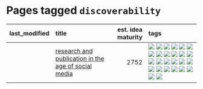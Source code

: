 # Pages tagged `discoverability`

|last_modified|title|est. idea maturity|tags
|:---|:---|---:|:---|
||[research and publication in the age of social media](../research-and-social.md)|2752|[![](https://img.shields.io/badge/tag-arxiv-ff6770)](../tags/arxiv.md) [![](https://img.shields.io/badge/tag-citation-4aea2)](../tags/citation.md) [![](https://img.shields.io/badge/tag-corrections-a4124b)](../tags/corrections.md) [![](https://img.shields.io/badge/tag-credit-834fc2)](../tags/credit.md) [![](https://img.shields.io/badge/tag-curation-96f021)](../tags/curation.md) [![](https://img.shields.io/badge/tag-discoverability-2b1421)](../tags/discoverability.md) [![](https://img.shields.io/badge/tag-discussion-734214)](../tags/discussion.md) [![](https://img.shields.io/badge/tag-feed-997e5)](../tags/feed.md) [![](https://img.shields.io/badge/tag-git-a9524c)](../tags/git.md) [![](https://img.shields.io/badge/tag-github-ebbec3)](../tags/github.md) [![](https://img.shields.io/badge/tag-historyofscience-112e27)](../tags/historyofscience.md) [![](https://img.shields.io/badge/tag-mastodon-da6994)](../tags/mastodon.md) [![](https://img.shields.io/badge/tag-openreview-d5f6c6)](../tags/openreview.md) [![](https://img.shields.io/badge/tag-paperswithcode-77a0)](../tags/paperswithcode.md) [![](https://img.shields.io/badge/tag-platform-5d9a82)](../tags/platform.md) [![](https://img.shields.io/badge/tag-publication-da139a)](../tags/publication.md) [![](https://img.shields.io/badge/tag-reproducibility-aa21fc)](../tags/reproducibility.md) [![](https://img.shields.io/badge/tag-research-869bd0)](../tags/research.md) [![](https://img.shields.io/badge/tag-retractions-c4c41f)](../tags/retractions.md) [![](https://img.shields.io/badge/tag-search-53417a)](../tags/search.md) [![](https://img.shields.io/badge/tag-socialmedia-92ab1c)](../tags/socialmedia.md) [![](https://img.shields.io/badge/tag-stackoverflow-12f6d5)](../tags/stackoverflow.md) [![](https://img.shields.io/badge/tag-subscription-48fb29)](../tags/subscription.md) [![](https://img.shields.io/badge/tag-transparency-32c994)](../tags/transparency.md) [![](https://img.shields.io/badge/tag-twitter-4db4d2)](../tags/twitter.md) [![](https://img.shields.io/badge/tag-validation-12eec5)](../tags/validation.md)|